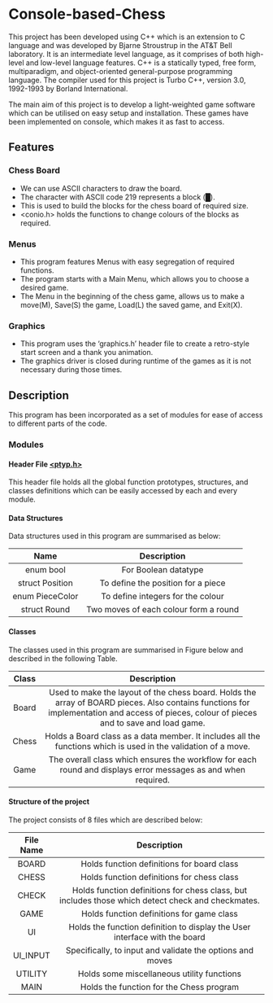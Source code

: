 # Console-based-Chess
This project has been developed using C++ which is an extension to C language and was developed by Bjarne Stroustrup in the AT&T Bell laboratory. It is an intermediate level language, as it comprises of both high-level and low-level language features. C++ is a statically typed, free form, multiparadigm, and object-oriented general-purpose programming language. The compiler used for this project is Turbo C++, version 3.0, 1992-1993 by Borland International.

The main aim of this project is to develop a light-weighted game software which can be utilised on easy setup and installation.  These games have been implemented on console, which makes it as fast to access.

## Features
### Chess Board
- We can use ASCII characters to draw the board.
- The character with ASCII code 219 represents a block (█).
- This is used to build the blocks for the chess board of required size.
- <conio.h> holds the functions to change colours of the blocks as required.
### Menus
- This program features Menus with easy segregation of required functions.
- The program starts with a Main Menu, which allows you to choose a desired game.
- The Menu in the beginning of the chess game, allows us to make a move(M), Save(S) the game, Load(L) the saved game, and Exit(X).
### Graphics 
- This program uses the ‘graphics.h’ header file to create a retro-style start screen and a thank you animation.
- The graphics driver is closed during runtime of the games as it is not necessary during those times. 

## Description
This program has been incorporated as a set of modules for ease of access to different parts of the code.
### Modules
#### Header File [<ptyp.h>]()
This header file holds all the global function prototypes, structures, and classes definitions which can be easily accessed by each and every module.
#### Data Structures
Data structures used in this program are summarised as below:


| Name | Description |
|:-------:|:---------:|
| enum bool | For Boolean datatype|
| struct Position | To define the position for a piece |
| enum PieceColor | To define integers for the colour  |
| struct Round | Two moves of each colour form a round |

#### Classes
The classes used in this program are summarised in Figure below and described in the following Table.

| Class | Description |
|:-----:|:-----------:|
| Board |	Used to make the layout of the chess board. Holds the array of BOARD pieces. Also contains functions for implementation and access of pieces, colour of pieces and to save and load game. |
| Chess |	Holds a Board class as a data member. It includes all the functions which is used in the validation of a move. |
| Game	| The overall class which ensures the workflow for each round and displays error messages as and when required. |

#### Structure of the project
The project consists of 8 files which are described below:

| File Name | Description |
|:---------:|:---------:|
| BOARD | Holds function definitions for board class |
| CHESS |	Holds function definitions for chess class |
| CHECK |	Holds function definitions for chess class, but includes those which detect check and checkmates. |
| GAME  |	Holds function definitions for game class |
|  UI   |	Holds the function definition to display the User interface with the board |
| UI_INPUT |	Specifically, to input and validate the options and moves |
| UTILITY |	Holds some miscellaneous utility functions |
| MAIN |	Holds the function for the Chess program |

